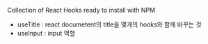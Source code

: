 Collection of React Hooks ready to install with NPM

- useTitle : react documetent의 title을 몇개의 hooks와 함께 바꾸는 것
- useInput : input 역할
